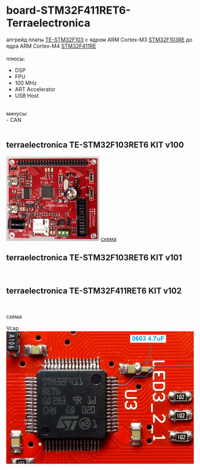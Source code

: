 # board-STM32F411RET6-Terraelectronica
апгрейд платы <a href="https://www.terraelectronica.ru/news/663">TE-STM32F103</a> с ядром ARM Cortex-M3 <a href="https://www.st.com/content/st_com/en/products/microcontrollers-microprocessors/stm32-32-bit-arm-cortex-mcus/stm32-mainstream-mcus/stm32f1-series/stm32f103/stm32f103re.html">STM32F103RE</a> до ядра ARM Cortex-M4 <a href="https://www.st.com/content/st_com/en/products/microcontrollers-microprocessors/stm32-32-bit-arm-cortex-mcus/stm32-high-performance-mcus/stm32f4-series/stm32f411/stm32f411re.html">STM32F411RE</a>
<br>
<br>
плюсы:<br>
+ DSP<br>
+ FPU<br>
+ 100 MHz<br>
+ ART Accelerator<br>
+ USB Host<br>
<br>
минусы:<br>
- CAN<br>
<br>
<h2>terraelectronica TE-STM32F103RET6 KIT v100</h2>
<img src="https://github.com/RusikOk/board-STM32F411RET6-Terraelectronica/blob/main/5_%D1%84%D0%BE%D1%82%D0%BE/terraelectronica%20TE-STM32F103RET6%20KIT%20v100%20top.jpg" alt="">
<a href="https://github.com/RusikOk/board-STM32F411RET6-Terraelectronica/blob/main/3_%D1%81%D1%85%D0%B5%D0%BC%D1%8B/terraelectronica%20TE-STM32F103RET6%20KIT%20v100.pdf">схема</a>

<h2>terraelectronica TE-STM32F103RET6 KIT v101</h2>
<img src="https://github.com/RusikOk/board-STM32F411RET6-Terraelectronica/blob/main/5_%D1%84%D0%BE%D1%82%D0%BE/terraelectronica%20TE-STM32F103RET6%20KIT%20v101%20top.jpg" alt="">
<img src="https://github.com/RusikOk/board-STM32F411RET6-Terraelectronica/blob/main/5_%D1%84%D0%BE%D1%82%D0%BE/terraelectronica%20TE-STM32F103RET6%20KIT%20v101%20bottom.jpg" alt="">

<h2>terraelectronica TE-STM32F411RET6 KIT v102</h2>
<img src="https://github.com/RusikOk/board-STM32F411RET6-Terraelectronica/blob/main/5_%D1%84%D0%BE%D1%82%D0%BE/terraelectronica%20TE-STM32F411RET6%20KIT%20v102%20top.jpg" alt="">
<img src="https://github.com/RusikOk/board-STM32F411RET6-Terraelectronica/blob/main/5_%D1%84%D0%BE%D1%82%D0%BE/terraelectronica%20TE-STM32F411RET6%20KIT%20v102%20bottom.jpg" alt="">

схема
<img src="https://github.com/RusikOk/board-STM32F411RET6-Terraelectronica/blob/main/3_%D1%81%D1%85%D0%B5%D0%BC%D1%8B/terraelectronica%20TE-STM32F411RET6%20KIT%20v102.jpg" alt="">

Vcap
<img src="https://github.com/RusikOk/board-STM32F411RET6-Terraelectronica/blob/main/3_%D1%81%D1%85%D0%B5%D0%BC%D1%8B/terraelectronica%20TE-STM32F411RET6%20KIT%20v102%20Vcap.jpg" alt="">
